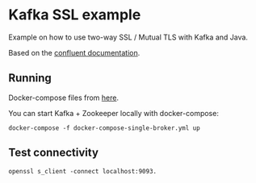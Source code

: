 # Kafka SSL example

Example on how to use two-way SSL / Mutual TLS with Kafka and Java.

Based on the [confluent documentation](https://docs.confluent.io/platform/current/kafka/authentication_ssl.html).

## Running

Docker-compose files from [here](https://github.com/wurstmeister/kafka-docker).

You can start Kafka + Zookeeper locally with docker-compose: 

    docker-compose -f docker-compose-single-broker.yml up
    
## Test connectivity

    openssl s_client -connect localhost:9093.
